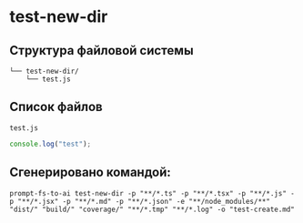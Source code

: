 # test-new-dir

## Структура файловой системы

```
└── test-new-dir/
    └── test.js
```

## Список файлов

`test.js`

```js
console.log("test");

```



## Сгенерировано командой:

```
prompt-fs-to-ai test-new-dir -p "**/*.ts" -p "**/*.tsx" -p "**/*.js" -p "**/*.jsx" -p "**/*.md" -p "**/*.json" -e "**/node_modules/**" "dist/" "build/" "coverage/" "**/*.tmp" "**/*.log" -o "test-create.md"
```
